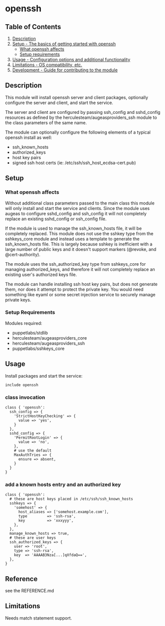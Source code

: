 # openssh

## Table of Contents

1. [Description](#description)
1. [Setup - The basics of getting started with openssh](#setup)
    * [What openssh affects](#what-openssh-affects)
    * [Setup requirements](#setup-requirements)
1. [Usage - Configuration options and additional functionality](#usage)
1. [Limitations - OS compatibility, etc.](#limitations)
1. [Development - Guide for contributing to the module](#development)

## Description

This module will install openssh server and client packages,
optionally configure the server and client, and start the service.

The server and client are configured by passing ssh_config and
sshd_config resources as defined by the
herculesteam/augeasproviders_ssh module to the class parameters of the
same name.

The module can optionally configure the following elements of a
typical openssh install as well:

* ssh_known_hosts
* authorized_keys
* host key pairs
* signed ssh host certs (ie: /etc/ssh/ssh_host_ecdsa-cert.pub)

## Setup

### What openssh affects

Without additional class parameters passed to the main class this module
will only install and start the service and clients.  Since the module
uses augeas to configure sshd_config and ssh_config it will not
completely replace an existing sshd_config or ssh_config file.

If the module is used to manage the ssh_known_hosts file, it will be
completely replaced.  This module does not use the sshkey type from
the sshkeys_core module and instead uses a template to generate the
ssh_known_hosts file.  This is largely because sshkey is inefficient
with a large number of public keys and it doesn't support markers
(@revoke, and @cert-authority).

The module uses the ssh_authorized_key type from sshkeys_core for
managing authorized_keys, and therefore it will not completely replace
an existing user's authorized keys file.

The module can handle installing ssh host key pairs, but does not
generate them, nor does it attempt to protect the private key.  You
would need something like eyaml or some secret injection service to
securely manage private keys.

### Setup Requirements

Modules required:
* puppetlabs/stdlib
* herculesteam/augeasproviders_core
* herculesteam/augeasproviders_ssh
* puppetlabs/sshkeys_core


## Usage

Install packages and start the service:

```
include openssh
```

### class invocation

``` puppet
class { 'openssh':
  ssh_config => {
    'StrictHostKeyChecking' => {
      value => 'yes',
    }
  },
  sshd_config => {
    'PermitRootLogin' => {
      value => 'no',
    },
    # use the default
    MaxAuthTries => {
      ensure => absent,
    }
  }
}
```

### add a known hosts entry and an authorized key

``` puppet
class { 'openssh':
  # these are host keys placed in /etc/ssh/ssh_known_hosts
  sshkeys => {
    'somehost' => {
      host_aliases => ['somehost.example.com'],
      type         => 'ssh-rsa',
      key          => 'xxxyyy',
    },
  },
  manage_known_hosts => true,
  # these are user keys
  ssh_authorized_keys => {
    user => 'root',
    type => 'ssh-rsa',
    key  => 'AAAAB3Nza[...]qXfdaQ==',
  },
}
```

## Reference

see the REFERENCE.md

## Limitations

Needs match statement support.

